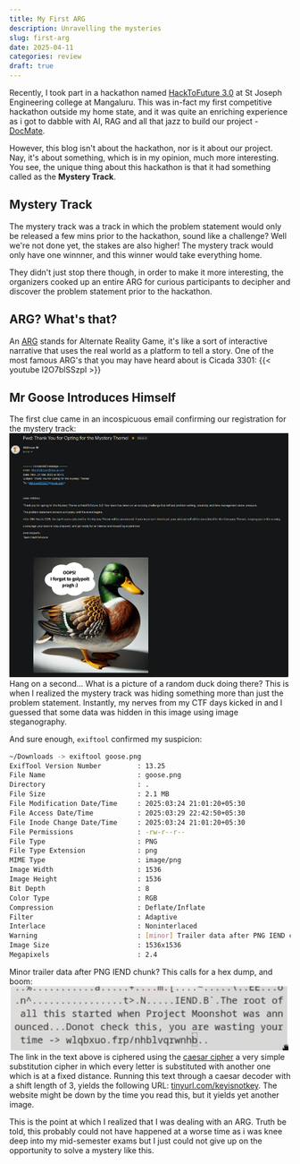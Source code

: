 ```yaml
---
title: My First ARG
description: Unravelling the mysteries
slug: first-arg
date: 2025-04-11
categories: review
draft: true
---
```


Recently, I took part in a hackathon named [HackToFuture 3.0](https://unstop.com/hackathons/hacktofuture-30-st-joseph-engineering-college-mangaluru-1380851) at St Joseph Engineering college at Mangaluru. This was in-fact my first competitive hackathon outside my home state, and it was quite an enriching experience as i got to dabble with AI, RAG and all that jazz to build our project - [DocMate](https://github.com/ItsAbhinavM/DocMate).

However, this blog isn't about the hackathon, nor is it about our project. Nay, it's about something, which is in my opinion, much more interesting. You see, the unique thing about this hackathon is that it had something called as the **Mystery Track**. 

## Mystery Track
The mystery track was a track in which the problem statement would only be released a few mins prior to the hackathon, sound like a challenge? Well we're not done yet, the stakes are also higher! The mystery track would only have one winnner, and this winner would take everything home.

They didn't just stop there though, in order to make it more interesting, the organizers cooked up an entire ARG for curious participants to decipher and discover the problem statement prior to the hackathon.

## ARG? What's that?
An [ARG](https://en.wikipedia.org/wiki/Alternate_reality_game) stands for Alternate Reality Game, it's like a sort of interactive narrative that uses the real world as a platform to tell a story. One of the most famous ARG's that you may have heard about is Cicada 3301:
{{< youtube I2O7blSSzpI >}}

## Mr Goose Introduces Himself
The first clue came in an incospicuous email confirming our registration for the mystery track:
<img src="goose.png" width="500"><br>
Hang on a second... What is a picture of a random duck doing there? This is when I realized the mystery track was hiding something more than just the problem statement. Instantly, my nerves from my CTF days kicked in and I guessed that some data was hidden in this image using image steganography.

And sure enough, `exiftool` confirmed my suspicion:
```sh
~/Downloads -> exiftool goose.png
ExifTool Version Number         : 13.25
File Name                       : goose.png
Directory                       : .
File Size                       : 2.1 MB
File Modification Date/Time     : 2025:03:24 21:01:20+05:30
File Access Date/Time           : 2025:03:29 22:42:50+05:30
File Inode Change Date/Time     : 2025:03:24 21:01:20+05:30
File Permissions                : -rw-r--r--
File Type                       : PNG
File Type Extension             : png
MIME Type                       : image/png
Image Width                     : 1536
Image Height                    : 1536
Bit Depth                       : 8
Color Type                      : RGB
Compression                     : Deflate/Inflate
Filter                          : Adaptive
Interlace                       : Noninterlaced
Warning                         : [minor] Trailer data after PNG IEND chunk
Image Size                      : 1536x1536
Megapixels                      : 2.4
```

Minor trailer data after PNG IEND chunk? This calls for a hex dump, and boom:
<img src="hex.png" width="500"><br>
The link in the text above is ciphered using the [caesar cipher](https://en.wikipedia.org/wiki/Caesar_cipher) a very simple substitution cipher in which every letter is substituted with another one which is at a fixed distance. Running this text through a caesar decoder with a shift length of 3, yields the following URL: [tinyurl.com/keyisnotkey](tinyurl.com/keyisnotkey). The website might be down by the time you read this, but it yields yet another image.

This is the point at which I realized that I was dealing with an ARG. Truth be told, this probably could not have happened at a worse time as i was knee deep into my mid-semester exams but I just could not give up on the opportunity to solve a mystery like this.
